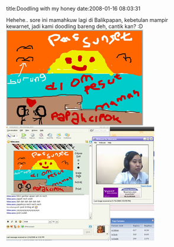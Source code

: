 title:Doodling with my honey
date:2008-01-16 08:03:31

Hehehe.. sore ini mamahkuw lagi di Balikpapan, kebetulan mampir kewarnet, jadi kami doodling bareng deh, cantik kan? :D
![image](/img/wordpress/2008-01-doodle11.jpg)
![image](/img/wordpress/2008-01-doodle2.jpg)
